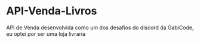 # API-Venda-Livros
 API de Venda desenvolvida como um dos desafios do discord da GabiCode, eu optei por ser uma loja livraria
